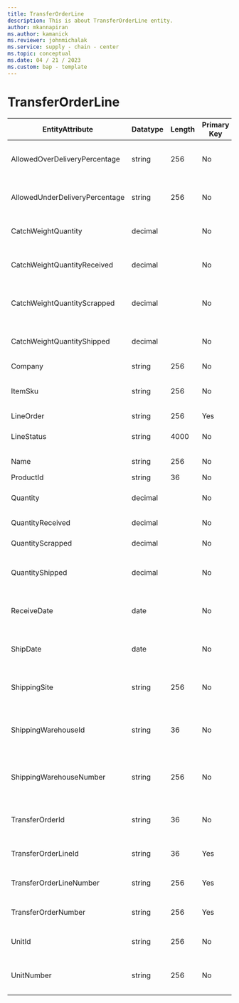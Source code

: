 ```yaml
---
title: TransferOrderLine
description: This is about TransferOrderLine entity.
author: mkannapiran
ms.author: kamanick
ms.reviewer: johnmichalak
ms.service: supply - chain - center
ms.topic: conceptual
ms.date: 04 / 21 / 2023
ms.custom: bap - template
---
```


# **TransferOrderLine**

|	EntityAttribute	|	Datatype	|	Length	|	Primary Key	|	Description	|
|---------------|--------|------|----------|-----------|
|	AllowedOverDeliveryPercentage	|	string	|	256	|	No	|	Allowed over delivery percentage	|
|	AllowedUnderDeliveryPercentage	|	string	|	256	|	No	|	Allowed under weight percentage	|
|	CatchWeightQuantity	|	decimal	|		|	No	|	Catch weight quantity	|
|	CatchWeightQuantityReceived	|	decimal	|		|	No	|	Catch weight of the quantity received	|
|	CatchWeightQuantityScrapped	|	decimal	|		|	No	|	Catch weight of the quantity scrapped	|
|	CatchWeightQuantityShipped	|	decimal	|		|	No	|	Catch weight of the quantity shipped	|
|	Company	|	string	|	256	|	No	|	Company	|
|	ItemSku	|	string	|	256	|	No	|	Stock keeping unit of the product	|
|	LineOrder	|	string	|	256	|	Yes	|	Line order	|
|	LineStatus	|	string	|	4000	|	No	|	Transfer order line status	|
|	Name	|	string	|	256	|	No	|	Name of the product	|
|	ProductId	|	string	|	36	|	No	|	Product Id	|
|	Quantity	|	decimal	|		|	No	|	Transfer order quantity	|
|	QuantityReceived	|	decimal	|		|	No	|	Received quantity	|
|	QuantityScrapped	|	decimal	|		|	No	|	Scrapped quantity 	|
|	QuantityShipped	|	decimal	|		|	No	|	Shipped quantity of the transfer order line	|
|	ReceiveDate	|	date	|		|	No	|	Receive date of the transfer order	|
|	ShipDate	|	date	|		|	No	|	Ship date of the transfer order	|
|	ShippingSite	|	string	|	256	|	No	|	Shipping site of the transfer order line	|
|	ShippingWarehouseId	|	string	|	36	|	No	|	Shipping warehouse Id of the transfer order line	|
|	ShippingWarehouseNumber	|	string	|	256	|	No	|	Shipping warehouse number of the transfer order line	|
|	TransferOrderId	|	string	|	36	|	No	|	Unique Id of the transfer order	|
|	TransferOrderLineId	|	string	|	36	|	Yes	|	Transfer Order Line Id	|
|	TransferOrderLineNumber	|	string	|	256	|	Yes	|	Transfer order line number	|
|	TransferOrderNumber	|	string	|	256	|	Yes	|	Transfer order number	|
|	UnitId	|	string	|	256	|	No	|	Unit Id of the transfer order line	|
|	UnitNumber	|	string	|	256	|	No	|	Unit number of thetransfer order line	|
